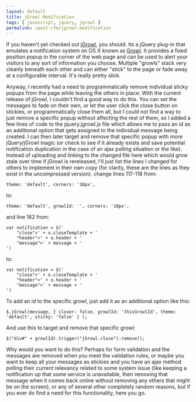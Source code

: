 ```yaml
---
layout: default
title: jGrowl Modification
tags: [ javascript, jquery, jgrowl ]
permalink: /post.cfm/jgrowl-modification
---
```


If you haven't yet checked out [jGrowl], you should. Its a jQuery plug-in that emulates a notification system on OS X known as [Growl]. It provides a fixed position popup in the corner of the web page and can be used to alert your visitors to any sort of information you choose. Multiple "growls" stack very cleanly beneath each other and can either "stick" to the page or fade away at a configurable interval. It's really pretty slick.

Anyway, I recently had a need to programmatically remove individual sticky popups from the page while leaving the others in place. With the current release of jGrowl, I couldn't find a good way to do this. You can set the messages to fade on their own, or let the user click the close button on stickies, or programmatically close them all, but I could not find a way to just remove a specific popup without affecting the rest of them, so I added a few lines of code to the jquery.jgrowl.js file which allows me to pass an id as an additional option that gets assigned to the individual message being created. I can then later target and remove that specific popup with more jQuery/jGrowl magic (or check to see if it already exists and save potential notification duplication in the case of an ajax polling situation or the like). Instead of uploading and linking to the changed file here which would grow stale over time if jGrowl is rereleased, I'll just list the lines I changed for others to implement in their own copy (for clarity, these are the lines as they exist in the uncompressed version).
change lines 117-118 from:

	theme: 'default', corners: '10px',

to:

	theme: 'default', growlId: '', corners: '10px',

and line 162 from:

	var notification = $('
		"close">' + o.closeTemplate + '
		"header">' + o.header + '
		"message">' + message + '
	')
 
to:

	var notification = $('
		"close">' + o.closeTemplate + '
		"header">' + o.header + '
		"message">' + message + '
	')
 
To add an id to the specific growl, just add it as an additional option like this:

	$.jGrowl(message, { closer: false, growlId: 'thisGrowlId', theme: 'default', sticky: 'false' } );

And use this to target and remove that specific growl:

	$("div#" + growlId).trigger("jGrowl.close").remove();

Why would you want to do this? Perhaps for form validation and the messages are removed when you meet the validation rules, or maybe you want to keep all your messages as stickies and you have an ajax method polling their current relevancy related to some system issue (like keeping a notification up that some service is unavailable, then removing that message when it comes back online without removing any others that might be on the screen), or any of several other completely random reasons, but if you ever do find a need for this functionality, here you go.

[jGrowl]: http://www.stanlemon.net/projects/jgrowl.html
[Growl]: http://growl.info/